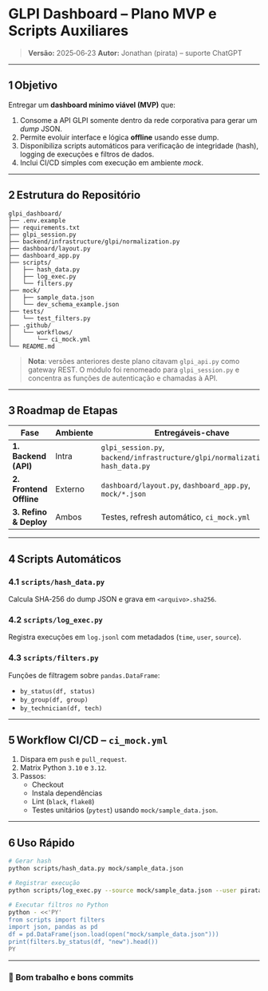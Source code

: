 # GLPI Dashboard – Plano MVP e Scripts Auxiliares

> **Versão:** 2025‑06‑23
> **Autor:** Jonathan (pirata) – suporte ChatGPT

---

## 1 Objetivo

Entregar um **dashboard mínimo viável (MVP)** que:

1. Consome a API GLPI somente dentro da rede corporativa para gerar um *dump* JSON.
2. Permite evoluir interface e lógica **offline** usando esse dump.
3. Disponibiliza scripts automáticos para verificação de integridade (hash), logging de execuções e filtros de dados.
4. Inclui CI/CD simples com execução em ambiente *mock*.

---

## 2 Estrutura do Repositório

```text
glpi_dashboard/
├── .env.example
├── requirements.txt
├── glpi_session.py
├── backend/infrastructure/glpi/normalization.py
├── dashboard/layout.py
├── dashboard_app.py
├── scripts/
│   ├── hash_data.py
│   ├── log_exec.py
│   └── filters.py
├── mock/
│   ├── sample_data.json
│   └── dev_schema_example.json
├── tests/
│   └── test_filters.py
├── .github/
│   └── workflows/
│       └── ci_mock.yml
└── README.md
```

> **Nota**: versões anteriores deste plano citavam `glpi_api.py` como gateway REST. O módulo foi renomeado para `glpi_session.py` e concentra as funções de autenticação e chamadas à API.

---

## 3 Roadmap de Etapas

| Fase                   | Ambiente | Entregáveis-chave                                                |
|------------------------|----------|-----------------------------------------------------------------|
| **1. Backend (API)**   | Intra    | `glpi_session.py`, `backend/infrastructure/glpi/normalization.py`, `hash_data.py`   |
| **2. Frontend Offline**| Externo  | `dashboard/layout.py`, `dashboard_app.py`, `mock/*.json`         |
| **3. Refino & Deploy** | Ambos    | Testes, refresh automático, `ci_mock.yml`                        |

---

## 4 Scripts Automáticos

### 4.1 `scripts/hash_data.py`

Calcula SHA‑256 do dump JSON e grava em `<arquivo>.sha256`.

### 4.2 `scripts/log_exec.py`

Registra execuções em `log.jsonl` com metadados (`time`, `user`, `source`).

### 4.3 `scripts/filters.py`

Funções de filtragem sobre `pandas.DataFrame`:

- `by_status(df, status)`
- `by_group(df, group)`
- `by_technician(df, tech)`

---

## 5 Workflow CI/CD – `ci_mock.yml`

1. Dispara em `push` e `pull_request`.
2. Matrix Python `3.10` e `3.12`.
3. Passos:
   - Checkout
   - Instala dependências
   - Lint (`black`, `flake8`)
   - Testes unitários (`pytest`) usando `mock/sample_data.json`.

---

## 6 Uso Rápido

```bash
# Gerar hash
python scripts/hash_data.py mock/sample_data.json

# Registrar execução
python scripts/log_exec.py --source mock/sample_data.json --user pirata

# Executar filtros no Python
python - <<'PY'
from scripts import filters
import json, pandas as pd
df = pd.DataFrame(json.load(open("mock/sample_data.json")))
print(filters.by_status(df, "new").head())
PY
```

---

### 🚀 Bom trabalho e bons commits
